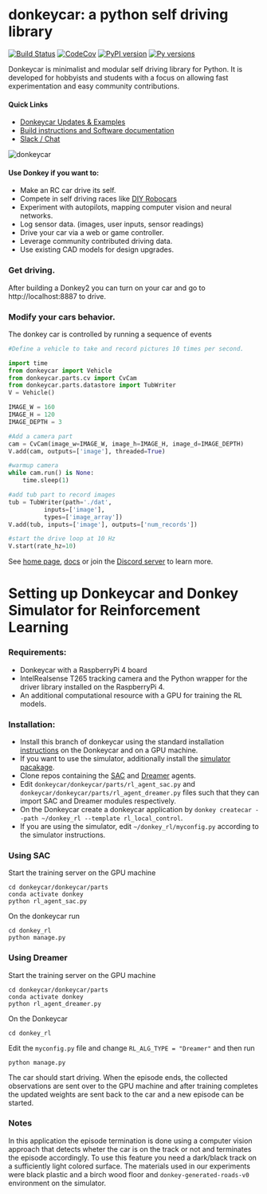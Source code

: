 # donkeycar: a python self driving library

[![Build Status](https://travis-ci.org/autorope/donkeycar.svg?branch=dev)](https://travis-ci.org/autorope/donkeycar)
[![CodeCov](https://codecov.io/gh/autoropoe/donkeycar/branch/dev/graph/badge.svg)](https://codecov.io/gh/autorope/donkeycar/branch/dev)
[![PyPI version](https://badge.fury.io/py/donkeycar.svg)](https://badge.fury.io/py/donkeycar)
[![Py versions](https://img.shields.io/pypi/pyversions/donkeycar.svg)](https://img.shields.io/pypi/pyversions/donkeycar.svg)

Donkeycar is minimalist and modular self driving library for Python. It is
developed for hobbyists and students with a focus on allowing fast experimentation and easy
community contributions.

#### Quick Links
* [Donkeycar Updates & Examples](http://donkeycar.com)
* [Build instructions and Software documentation](http://docs.donkeycar.com)
* [Slack / Chat](https://donkey-slackin.herokuapp.com/)

![donkeycar](./docs/assets/build_hardware/donkey2.png)

#### Use Donkey if you want to:
* Make an RC car drive its self.
* Compete in self driving races like [DIY Robocars](http://diyrobocars.com)
* Experiment with autopilots, mapping computer vision and neural networks.
* Log sensor data. (images, user inputs, sensor readings)
* Drive your car via a web or game controller.
* Leverage community contributed driving data.
* Use existing CAD models for design upgrades.

### Get driving.
After building a Donkey2 you can turn on your car and go to http://localhost:8887 to drive.

### Modify your cars behavior.
The donkey car is controlled by running a sequence of events

```python
#Define a vehicle to take and record pictures 10 times per second.

import time
from donkeycar import Vehicle
from donkeycar.parts.cv import CvCam
from donkeycar.parts.datastore import TubWriter
V = Vehicle()

IMAGE_W = 160
IMAGE_H = 120
IMAGE_DEPTH = 3

#Add a camera part
cam = CvCam(image_w=IMAGE_W, image_h=IMAGE_H, image_d=IMAGE_DEPTH)
V.add(cam, outputs=['image'], threaded=True)

#warmup camera
while cam.run() is None:
    time.sleep(1)

#add tub part to record images
tub = TubWriter(path='./dat',
          inputs=['image'],
          types=['image_array'])
V.add(tub, inputs=['image'], outputs=['num_records'])

#start the drive loop at 10 Hz
V.start(rate_hz=10)
```

See [home page](http://donkeycar.com), [docs](http://docs.donkeycar.com)
or join the [Discord server](http://www.donkeycar.com/community.html) to learn more.

# Setting up Donkeycar and Donkey Simulator for Reinforcement Learning

### Requirements:
* Donkeycar with a RaspberryPi 4 board
* IntelRealsense T265 tracking camera and the Python wrapper for the driver library installed on the RaspberryPi 4.
* An additional computational resource with a GPU for training the RL models.

### Installation:

* Install this branch of donkeycar using the standard installation [instructions](http://docs.donkeycar.com/guide/install_software/) on the Donkeycar and on a GPU machine.
* If you want to use the simulator, additionally install the [simulator pacakage](http://docs.donkeycar.com/guide/simulator/).
* Clone repos containing the [SAC](https://github.com/ari-viitala/RLDonkeyCar) and [Dreamer](https://github.com/AaltoVision/donkeycar-dreamer) agents.
* Edit `donkeycar/donkeycar/parts/rl_agent_sac.py` and `donkeycar/donkeycar/parts/rl_agent_dreamer.py` files such that they can import SAC and Dreamer modules respectively.
* On the Donkeycar create a donkeycar application by `donkey createcar --path ~/donkey_rl --template rl_local_control`.
* If you are using the simulator, edit `~/donkey_rl/myconfig.py` according to the simulator instructions.

### Using SAC

Start the training server on the GPU machine
```
cd donkeycar/donkeycar/parts
conda activate donkey
python rl_agent_sac.py
```
On the donkeycar run
```
cd donkey_rl
python manage.py
```
### Using Dreamer

Start the training server on the GPU machine
```
cd donkeycar/donkeycar/parts
conda activate donkey
python rl_agent_dreamer.py
```
On the Donkeycar

```
cd donkey_rl
```

Edit the `myconfig.py` file and change `RL_ALG_TYPE = "Dreamer"` and then run

```
python manage.py
```

The car should start driving. When the episode ends, the collected observations are sent over to the GPU machine and after training completes the updated weights are sent back to the car and a new episode can be started.

### Notes

In this application the episode termination is done using a computer vision approach that detects wheter the car is on the track or not and terminates the episode accordingly. To use this feature you need a dark/black track on a sufficiently light colored surface. The materials used in our experiments were black plastic and a birch wood floor and `donkey-generated-roads-v0` environment on the simulator.
